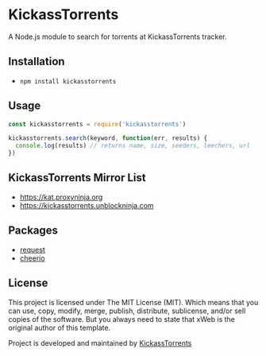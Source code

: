 # KickassTorrents
A Node.js module to search for torrents at KickassTorrents tracker.

## Installation
* `npm install kickasstorrents`

## Usage
```javascript
const kickasstorrents = require('kickasstorrents')

kickasstorrents.search(keyword, function(err, results) {
  console.log(results) // returns name, size, seeders, leechers, url
})
```

## KickassTorrents Mirror List

- https://kat.proxyninja.org
- https://kickasstorrents.unblockninja.com


## Packages
* [request](https://github.com/request/request)
* [cheerio](https://github.com/cheeriojs/cheerio)

## License
This project is licensed under The MIT License (MIT). Which means that you can use, copy, modify, merge, publish, distribute, sublicense, and/or sell copies of the software. But you always need to state that xWeb is the original author of this template.

Project is developed and maintained by [KickassTorrents](https://kat.proxyninja.org)
